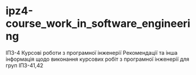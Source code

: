 # ipz4-course_work_in_software_engineering
ІПЗ-4 Курсові роботи з програмної інженерії
Рекомендації та інша інформація щодо виконання курсових робіт з програмної інженерії для груп ІПЗ-41,42
